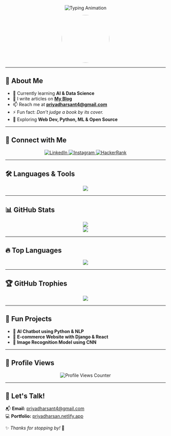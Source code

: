 <!-- Typing Animation -->
<p align="center">
  <img src="https://readme-typing-svg.herokuapp.com?font=Fira+Code&size=30&pause=1000&color=F7A41D&center=true&vCenter=true&width=500&height=50&lines=Hello,+I'm+Priyadharsan!;AI+%26+DS+Enthusiast; Tech+Explorer+%7C+Problem+Solver " alt="Typing Animation" />
</p>

<!-- Profile Picture -->
<p align="center">
  <img src="https://github.com/Priyadharsan852484.png" width="150" height="150" style="border-radius:50%" />
</p>

---

## 🚀 About Me  
- 🌱 Currently learning **AI & Data Science**  
- 📝 I write articles on **[My Blog](https://priyadharsan.netlify.app)**  
- 📫 Reach me at **[priyadharsant4@gmail.com](mailto:priyadharsant4@gmail.com)**  
- ⚡ Fun fact: *Don’t judge a book by its cover.*  
- 🎯 Exploring **Web Dev, Python, ML & Open Source**  

---

## 📲 Connect with Me  
<p align="center">
  <a href="https://linkedin.com/in/priyadharsan-t-2b5810327" target="_blank">
    <img src="https://img.shields.io/badge/LinkedIn-0A66C2?style=for-the-badge&logo=linkedin&logoColor=white" alt="LinkedIn"/>
  </a>
  <a href="https://instagram.com/priyadharsan✨🦋" target="_blank">
    <img src="https://img.shields.io/badge/Instagram-E4405F?style=for-the-badge&logo=instagram&logoColor=white" alt="Instagram"/>
  </a>
  <a href="https://www.hackerrank.com/priyadharsant4" target="_blank">
    <img src="https://img.shields.io/badge/HackerRank-32CD32?style=for-the-badge&logo=hackerrank&logoColor=white" alt="HackerRank"/>
  </a>
</p>

---

## 🛠️ Languages & Tools  
<p align="center">
  <img src="https://skillicons.dev/icons?i=c,cpp,python,html,css,javascript,mysql,git,github,vscode" />
</p>

---

## 📊 GitHub Stats  
<p align="center">
  <img src="https://github-readme-stats-sigma-five.vercel.app/api?username=Priyadharsan852484&show_icons=true&theme=tokyonight" />
  <br/>
  <img src="https://streak-stats.demolab.com/?user=Priyadharsan852484&theme=tokyonight" />
</p>

---

## 🔥 Top Languages  
<p align="center">
  <img src="https://github-readme-stats-sigma-five.vercel.app/api/top-langs/?username=Priyadharsan852484&layout=compact&theme=tokyonight" />
</p>

---

## 🏆 GitHub Trophies  
<p align="center">
  <img src="https://github-profile-trophy.vercel.app/?username=Priyadharsan852484&theme=onedark" />
</p>

---

## 🎯 Fun Projects  
- 🔹 **AI Chatbot using Python & NLP**  
- 🔹 **E-commerce Website with Django & React**  
- 🔹 **Image Recognition Model using CNN**  

---

## 🚀 Profile Views  
<p align="center">
  <img src="https://komarev.com/ghpvc/?username=Priyadharsan852484&label=Profile%20Views&color=0e75b6&style=flat" alt="Profile Views Counter" />
</p>

---

## 💬 Let's Talk!  
📬 **Email:** [priyadharsant4@gmail.com](mailto:priyadharsant4@gmail.com)  
💻 **Portfolio:** [priyadharsan.netlify.app](https://priyadharsan.netlify.app)  

✨ _Thanks for stopping by!_ 🚀
